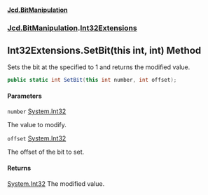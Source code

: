 #### [Jcd.BitManipulation](index 'index')

### [Jcd.BitManipulation](Jcd.BitManipulation 'Jcd.BitManipulation').[Int32Extensions](Jcd.BitManipulation.Int32Extensions 'Jcd.BitManipulation.Int32Extensions')

## Int32Extensions.SetBit(this int, int) Method

Sets the bit at the specified to 1 and returns the modified value.

```csharp
public static int SetBit(this int number, int offset);
```

#### Parameters

<a name='Jcd.BitManipulation.Int32Extensions.SetBit(thisint,int).number'></a>

`number` [System.Int32](https://docs.microsoft.com/en-us/dotnet/api/System.Int32 'System.Int32')

The value to modify.

<a name='Jcd.BitManipulation.Int32Extensions.SetBit(thisint,int).offset'></a>

`offset` [System.Int32](https://docs.microsoft.com/en-us/dotnet/api/System.Int32 'System.Int32')

The offset of the bit to set.

#### Returns

[System.Int32](https://docs.microsoft.com/en-us/dotnet/api/System.Int32 'System.Int32')
The modified value.